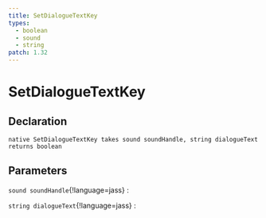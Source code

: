 ```yaml
---
title: SetDialogueTextKey
types:
  - boolean
  - sound
  - string
patch: 1.32
---
```


# SetDialogueTextKey

## Declaration

```jass
native SetDialogueTextKey takes sound soundHandle, string dialogueText returns boolean
```

## Parameters
`sound soundHandle`{!language=jass}
: 

`string dialogueText`{!language=jass}
: 
